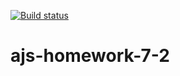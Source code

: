 [![Build status](https://ci.appveyor.com/api/projects/status/wksglelevs6ne634?svg=true)](https://ci.appveyor.com/project/Vestanu/ajs-homework-7-2)
# ajs-homework-7-2
